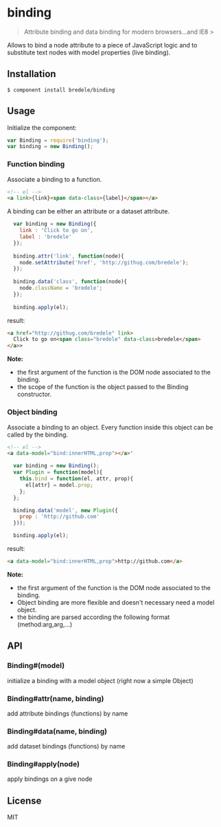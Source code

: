 # binding

  > Attribute binding and data binding for modern browsers...and IE8 >

Allows to bind a node attribute to a piece of JavaScript logic and to substitute 
text nodes with model properties (live binding).


## Installation

    $ component install bredele/binding

## Usage

Initialize the component:

```js
var Binding = require('binding');
var binding = new Binding();
```
### Function binding

Associate a binding to a function.

```html
<!-- el -->
<a link>{link}<span data-class>{label}</span></a>
```

A binding can be either an attribute or a dataset attribute.

```js
  var binding = new Binding({
    link : 'Click to go on',
    label : 'bredele'
  });
  
  binding.attr('link', function(node){
    node.setAttribute('href', 'http://githug.com/bredele');
  });
  
  binding.data('class', function(node){
    node.className = 'bredele';
  });
  
  binding.apply(el);

```

result:
```html
<a href="http://githug.com/bredele" link>
  Click to go on<span class="bredele" data-class>bredele</span>
</a>>
```

**Note:** 
  - the first argument of the function is the DOM node associated to the binding.
  - the scope of the function is the object passed to the Binding constructor. 

### Object binding

Associate a binding to an object. Every function inside this object can be called by the binding.

```html
<!-- el -->
<a data-model="bind:innerHTML,prop"></a>'
```


```js
  var binding = new Binding();
  var Plugin = function(model){
    this.bind = function(el, attr, prop){
      el[attr] = model.prop;
    };
  };

  binding.data('model', new Plugin({
    prop : 'http://github.com'
  }));

  binding.apply(el);
```

result:

```html
<a data-model="bind:innerHTML,prop">http://github.com</a>
```

**Note:** 
  - the first argument of the function is the DOM node associated to the binding.
  - Object binding are more flexible and doesn't necessary need a model object.
  - the binding are parsed according the following format (method:arg,arg,...)

## API

### Binding#(model)

  initialize a binding with a model object (right now a simple Object)

### Binding#attr(name, binding) 

  add attribute bindings (functions) by name

### Binding#data(name, binding) 

  add dataset bindings (functions) by name

### Binding#apply(node)

  apply bindings on a give node


## License

  MIT
